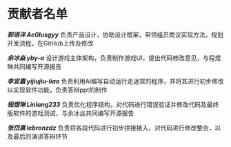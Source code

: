 # 贡献者名单

***郭语洋 Ae0lusgyy***
负责产品设计，协助设计框架，带领组员商议实现方法，规划开发流程，在GitHub上传及修改


***余冰焱 yby-a***
设计游戏主体架构，负责制作游戏UI，提出代码修改意见，与程煜琳共同编写开源报告


***李宜嘉 yijiujiu-liao***
负责利用AI编写自动运行走迷宫的程序，并将其进行初步修改以实现软件功能，负责答辩ppt的制作


***程煜琳 Linlang233***
负责优化程序结构，对代码进行错误验证并修改代码及最终版软件的游戏测试，与余冰焱共同编写开源报告


***张岱真 lebronzdz***
负责将各段代码进行初步拼接接入，对代码进行修改整合，以及最后的演讲答辩环节
